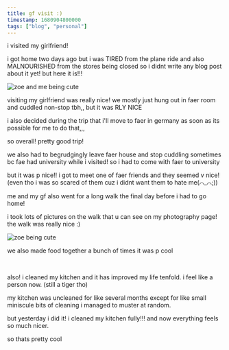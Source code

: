 ```yaml
---
title: gf visit :)
timestamp: 1680904800000
tags: ["blog", "personal"]
---
```


i visited my girlfriend! 

i got home two days ago but i was TIRED from the plane ride and also MALNOURISHED from the stores being closed so i didnt write any blog post about it yet! but here it is!!!

![zoe and me being cute](https://tiger.kittycat.homes/images/blog/diary/08042023/HOMOSEXUALITY.JPG)

visiting my girlfriend was really nice! we mostly just hung out in faer room and cuddled non-stop tbh,, but it was RLY NICE

i also decided during the trip that i'll move to faer in germany as soon as its possible for me to do that,,,

so overall! pretty good trip!

we also had to begrudgingly leave faer house and stop cuddling sometimes bc fae had university while i visited! so i had to come with faer to university

but it was p nice!! i got to meet one of faer friends and they seemed v nice! (even tho i was so scared of them cuz i didnt want them to hate me(⌒_⌒;))

me and my gf also went for a long walk the final day before i had to go home!

i took lots of pictures on the walk that u can see on my photography page! the walk was really nice :)

![zoe being cute](https://tiger.kittycat.homes/images/blog/diary/08042023/ZOECUTE.JPG)

we also made food together a bunch of times it was p cool

<br>

also! i cleaned my kitchen and it has improved my life tenfold. i feel like a person now. (still a tiger tho)

my kitchen was uncleaned for like several months except for like small miniscule bits of cleaning i managed to muster at random.

but yesterday i did it! i cleaned my kitchen fully!!! and now everything feels so much nicer.

so thats pretty cool

